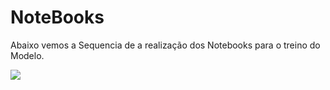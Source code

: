 # NoteBooks

Abaixo vemos a Sequencia de a realização dos Notebooks para o treino do Modelo.

![](https://drive.google.com/file/d/1bdiXQeY9aXiPjbhM8OkdsrxeBTD4nntW/view?usp=sharing)
